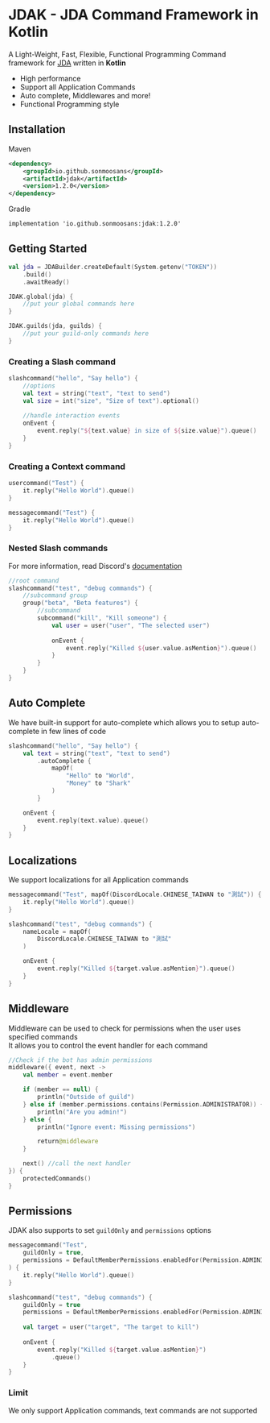 # JDAK - JDA Command Framework in Kotlin
A Light-Weight, Fast, Flexible, Functional Programming Command framework for [JDA](https://github.com/DV8FromTheWorld/JDA) written in **Kotlin**

- High performance
- Support all Application Commands
- Auto complete, Middlewares and more!
- Functional Programming style

## Installation
Maven
```xml
<dependency>
    <groupId>io.github.sonmoosans</groupId>
    <artifactId>jdak</artifactId>
    <version>1.2.0</version>
</dependency>
```
Gradle
```
implementation 'io.github.sonmoosans:jdak:1.2.0'
```
## Getting Started
```kotlin
val jda = JDABuilder.createDefault(System.getenv("TOKEN"))
    .build()
    .awaitReady()

JDAK.global(jda) {
    //put your global commands here
}

JDAK.guilds(jda, guilds) { 
    //put your guild-only commands here
}
```

### Creating a Slash command
```kotlin
slashcommand("hello", "Say hello") {
    //options
    val text = string("text", "text to send")
    val size = int("size", "Size of text").optional()
    
    //handle interaction events
    onEvent {
        event.reply("${text.value} in size of ${size.value}").queue()
    }
}
```
### Creating a Context command
```kotlin
usercommand("Test") {
    it.reply("Hello World").queue()
}

messagecommand("Test") {
    it.reply("Hello World").queue()
}
```
### Nested Slash commands
For more information, read Discord's [documentation](https://discord.com/developers/docs/interactions/application-commands)
```kotlin
//root command
slashcommand("test", "debug commands") {
    //subcommand group
    group("beta", "Beta features") {
        //subcommand
        subcommand("kill", "Kill someone") {
            val user = user("user", "The selected user")
            
            onEvent {
                event.reply("Killed ${user.value.asMention}").queue()
            }
        }
    }
}
```

## Auto Complete
We have built-in support for auto-complete which allows you to setup auto-complete in few lines of code

```kotlin
slashcommand("hello", "Say hello") {
    val text = string("text", "text to send")
        .autoComplete {
            mapOf(
                "Hello" to "World",
                "Money" to "Shark"
            )
        }

    onEvent {
        event.reply(text.value).queue()
    }
}
```

## Localizations
We support localizations for all Application commands
```kotlin
messagecommand("Test", mapOf(DiscordLocale.CHINESE_TAIWAN to "測試")) {
    it.reply("Hello World").queue()
}

slashcommand("test", "debug commands") {
    nameLocale = mapOf(
        DiscordLocale.CHINESE_TAIWAN to "測試"
    )

    onEvent {
        event.reply("Killed ${target.value.asMention}").queue()
    }
}
```

## Middleware
Middleware can be used to check for permissions when the user uses specified commands <br>
It allows you to control the event handler for each command

```kotlin
//Check if the bot has admin permissions
middleware({ event, next ->
    val member = event.member

    if (member == null) {
        println("Outside of guild")
    } else if (member.permissions.contains(Permission.ADMINISTRATOR)) {
        println("Are you admin!")
    } else {
        println("Ignore event: Missing permissions")

        return@middleware
    }

    next() //call the next handler
}) {
    protectedCommands()
}
```

## Permissions
JDAK also supports to set `guildOnly` and `permissions` options
```kotlin
messagecommand("Test",
    guildOnly = true,
    permissions = DefaultMemberPermissions.enabledFor(Permission.ADMINISTRATOR)
) {
    it.reply("Hello World").queue()
}

slashcommand("test", "debug commands") {
    guildOnly = true
    permissions = DefaultMemberPermissions.enabledFor(Permission.ADMINISTRATOR)
    
    val target = user("target", "The target to kill")
    
    onEvent {
        event.reply("Killed ${target.value.asMention}")
            .queue()
    }
}
```

### Limit
We only support Application commands, text commands are not supported